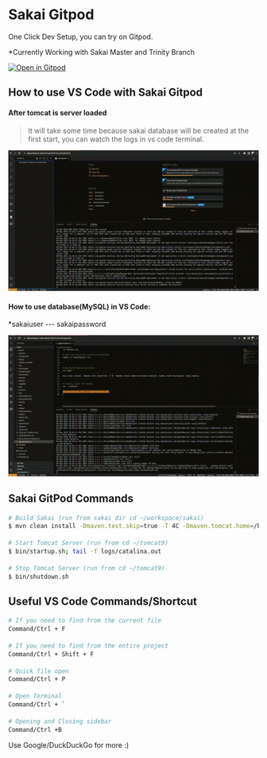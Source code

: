 # Sakai Gitpod

One Click Dev Setup, you can try on Gitpod.

*Currently Working with Sakai Master and Trinity Branch

[![Open in Gitpod](https://gitpod.io/button/open-in-gitpod.svg)](https://gitpod.io/#https://github.com/Sakai-Codespace/sakai)






## How to use VS Code with Sakai Gitpod

#### After tomcat is server loaded
> It will take some time because sakai database will be created at the first start, you can watch the logs in vs code terminal.





![App Screenshot](https://github.com/kunaljaykam/kj-sakai/blob/main/Screencast%20from%2010-05-22%2001%2049%2014%20AM%20IST(1).gif?raw=true)


#### How to use database(MySQL) in VS Code:
*sakaiuser  --- sakaipassword

![App Screenshot](https://github.com/kunaljaykam/kj-sakai/raw/main/Screencast%20from%2010-05-22%2002%2021%2007%20AM%20IST.gif)






## Sakai GitPod Commands


```bash
# Build Sakai (run from sakai dir cd ~/workspace/sakai)
$ mvn clean install -Dmaven.test.skip=true -T 4C -Dmaven.tomcat.home=/home/gitpod/tomcat9 -Dsakai.home=/home/gitpod/ sakai:deploy

# Start Tomcat Server (run from cd ~/tomcat9)
$ bin/startup.sh; tail -f logs/catalina.out

# Stop Tomcat Server (run from cd ~/tomcat9)
$ bin/shutdown.sh

```

## Useful VS Code Commands/Shortcut
```bash
# If you need to find from the current file
Command/Ctrl + F

# If you need to find from the entire project
Command/Ctrl + Shift + F

# Quick file open
Command/Ctrl + P

# Open Terminal
Command/Ctrl + `

# Opening and Closing sidebar
Command/Ctrl +B
```
Use Google/DuckDuckGo for more :)
